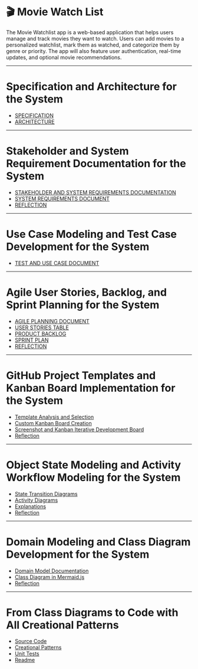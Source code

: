 <h1>🎬 Movie Watch List</h1>

<p>The Movie Watchlist app is a web-based application that helps users manage and track movies they want to watch. Users can add movies to a personalized watchlist, mark them as watched, and categorize them by genre or priority. The app will also feature user authentication, real-time updates, and optional movie recommendations.</p>

---

<h1>Specification and Architecture for the System</h1>

 - [SPECIFICATION](https://github.com/GrandDadDan/Movie-Watchlist/blob/main/Assignment_3/SPECIFICATIONS.md)
 - [ARCHITECTURE](https://github.com/GrandDadDan/Movie-Watchlist/blob/main/Assignment_3/ARCHITECTURE.md)

---

<h1>Stakeholder and System Requirement Documentation for the System</h1>

 - [STAKEHOLDER AND SYSTEM REQUIREMENTS DOCUMENTATION](https://github.com/GrandDadDan/Movie-Watchlist/blob/main/Assignment_4/STAKEHOLDER%20AND%20SYSTEM%20REQUIREMENTS%20DOCUMENT.md)
 - [SYSTEM REQUIREMENTS DOCUMENT](https://github.com/GrandDadDan/Movie-Watchlist/blob/main/Assignment_4/SYSTEM%20REQUIREMENTS%20DOCUMENT.md)
 - [REFLECTION](https://github.com/GrandDadDan/Movie-Watchlist/blob/main/Assignment_4/REFLECTION.md)

---

 <h1>Use Case Modeling and Test Case Development for the System</h1>

 - [TEST AND USE CASE DOCUMENT](https://github.com/GrandDadDan/Movie-Watchlist/blob/main/Assignment_5/TEST%20AND%20USE%20CASE%20DOCUMENT.md)

---

 <h1>Agile User Stories, Backlog, and Sprint Planning for the System</h1>

 - [AGILE PLANNING DOCUMENT](https://github.com/GrandDadDan/Movie-Watchlist/blob/main/Assignment_6/AGILE%20PLANNING%20DOCUMENT.md)
 - [USER STORIES TABLE](https://github.com/GrandDadDan/Movie-Watchlist/blob/main/Assignment_6/USER%20STORIES%20TABLE.md)
 - [PRODUCT BACKLOG](https://github.com/GrandDadDan/Movie-Watchlist/blob/main/Assignment_6/PRODUCT%20BACKLOG.md)
 - [SPRINT PLAN](https://github.com/GrandDadDan/Movie-Watchlist/blob/main/Assignment_6/SPRINT%20PLAN.md)
 - [REFLECTION](https://github.com/GrandDadDan/Movie-Watchlist/blob/main/Assignment_6/REFLECTION.md)

---

<h1>GitHub Project Templates and Kanban Board Implementation for the System</h1>

- [Template Analysis and Selection](https://github.com/GrandDadDan/Movie-Watchlist/blob/main/Assignment_7/Template%20Analysis%20and%20Selection.md)
- [Custom Kanban Board Creation](https://github.com/GrandDadDan/Movie-Watchlist/blob/main/Assignment_7/%20Kanban%20Board%20Explanation.md)
- [Screenshot and Kanban Iterative Development Board](https://github.com/GrandDadDan/Movie-Watchlist/blob/main/Assignment_7/Custom%20Kanban%20Board%20Creation.md)
- [Reflection](https://github.com/GrandDadDan/Movie-Watchlist/blob/main/Assignment_7/Reflection.md)

---

<h1>Object State Modeling and Activity Workflow Modeling for the System</h1>

- [State Transition Diagrams](https://github.com/GrandDadDan/Movie-Watchlist/blob/main/Assignment_8/State%20Transition%20Diagrams.md)
- [Activity Diagrams](https://github.com/GrandDadDan/Movie-Watchlist/blob/main/Assignment_8/Activity%20Diagrams.md)
- [Explanations](https://github.com/GrandDadDan/Movie-Watchlist/blob/main/Assignment_8/Explanations.md)
- [Reflection](https://github.com/GrandDadDan/Movie-Watchlist/blob/main/Assignment_8/Reflection.md)

---

<h1>Domain Modeling and Class Diagram Development for the System</h1>

- [Domain Model Documentation](https://github.com/GrandDadDan/Movie-Watchlist/blob/main/Assignment_9/Domain_Model_Documentation.md)
- [Class Diagram in Mermaid.js](https://github.com/GrandDadDan/Movie-Watchlist/blob/main/Assignment_9/Domain_Model_Documentation.md)
- [Reflection](https://github.com/GrandDadDan/Movie-Watchlist/blob/main/Assignment_9/Reflection.md)

---

<h1>From Class Diagrams to Code with All Creational Patterns</h1>

- [Source Code](https://github.com/GrandDadDan/Movie-Watchlist/tree/main/Assignment_10/src)
- [Creational Patterns](https://github.com/GrandDadDan/Movie-Watchlist/tree/main/Assignment_10/creational_patterns)
- [Unit Tests](https://github.com/GrandDadDan/Movie-Watchlist/tree/main/Assignment_10/tests)
- [Readme](https://github.com/GrandDadDan/Movie-Watchlist/blob/main/Assignment_10/readme.md)
